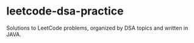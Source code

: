 # leetcode-dsa-practice
Solutions to LeetCode problems, organized by DSA topics and written in JAVA.
